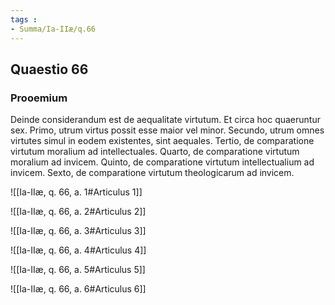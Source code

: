 ```yaml
---
tags : 
- Summa/Ia-IIæ/q.66
---
```


## Quaestio 66

### Prooemium

Deinde considerandum est de aequalitate virtutum. Et circa hoc quaeruntur sex. Primo, utrum virtus possit esse maior vel minor. Secundo, utrum omnes virtutes simul in eodem existentes, sint aequales. Tertio, de comparatione virtutum moralium ad intellectuales. Quarto, de comparatione virtutum moralium ad invicem. Quinto, de comparatione virtutum intellectualium ad invicem. Sexto, de comparatione virtutum theologicarum ad invicem.

![[Ia-IIæ, q. 66, a. 1#Articulus 1]]

![[Ia-IIæ, q. 66, a. 2#Articulus 2]]

![[Ia-IIæ, q. 66, a. 3#Articulus 3]]

![[Ia-IIæ, q. 66, a. 4#Articulus 4]]

![[Ia-IIæ, q. 66, a. 5#Articulus 5]]

![[Ia-IIæ, q. 66, a. 6#Articulus 6]]

